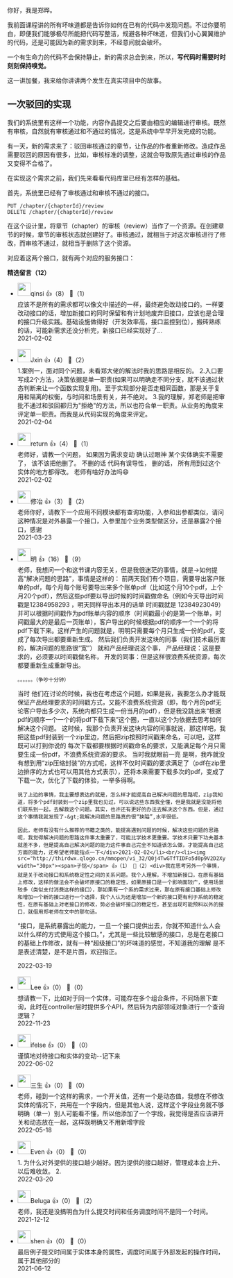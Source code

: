 你好，我是郑晔。

我前面课程讲的所有坏味道都是告诉你如何在已有的代码中发现问题。不过你要明白，即便我们能够极尽所能把代码写整洁，规避各种坏味道，但我们小心翼翼维护的代码，还是可能因为新的需求到来，不经意间就会破坏。

一个有生命力的代码不会保持静止，新的需求总会到来，所以，**写代码时需要时时刻刻保持嗅觉。**

这一讲加餐，我来给你讲讲两个发生在真实项目中的故事。

## 一次驳回的实现

我们的系统里有这样一个功能，内容作品提交之后要由相应的编辑进行审核。既然有审核，自然就有审核通过和不通过的情况，这是系统中早早开发完成的功能。

有一天，新的需求来了：驳回审核通过的章节，让作品的作者重新修改。造成作品需要驳回的原因有很多，比如，审核标准的调整，这就会导致原先通过审核的作品又变得不合格了。

在实现这个需求之前，我们先来看看代码库里已经有怎样的基础。

首先，系统里已经有了审核通过和审核不通过的接口。

```
PUT /chapter/{chapterId}/review
DELETE /chapter/{chapterId}/review
```

在这个设计里，将章节（chapter）的审核（review）当作了一个资源。在创建章节的时候，章节的审核状态就创建好了。审核通过，就相当于对这次审核进行了修改，而审核不通过，就相当于删除了这个资源。

对应着这两个接口，就有两个对应的服务接口：
<div><strong>精选留言（12）</strong></div><ul>
<li><img src="https://static001.geekbang.org/account/avatar/00/19/70/67/0c1359c2.jpg" width="30px"><span>qinsi</span> 👍（8） 💬（1）<div>应该不是所有的需求都可以像文中描述的一样，最终避免改动接口的。一样要改动接口的话，增加新接口的同时保留和有计划地废弃旧接口，应该也是合理的接口升级实践。基础设施做得好（开发效率高，接口监控到位），搬砖熟练的话，可能新需求还没分析完，新接口已经实现好了...</div>2021-02-02</li><br/><li><img src="https://static001.geekbang.org/account/avatar/00/13/17/27/ec30d30a.jpg" width="30px"><span>Jxin</span> 👍（4） 💬（2）<div>1.案例一，面对同个问题，未看郑大佬的解法时我的思路是相反的。
2.入口要写成2个方法，决策依据是单一职责(如果可以明确走不同分支，就不该通过状态判断来让一个函数实现复用)。至于实现部分是否走相同函数，那是关于复用和隔离的权衡，与时间和场景有关，并不绝对。
3.我的理解，郑老师是把审批不通过和驳回都归为&quot;拒绝&quot;的方法，所以也符合单一职责。从业务的角度来评定单一职责。而我是从代码实现的角度来评定。</div>2021-02-04</li><br/><li><img src="https://static001.geekbang.org/account/avatar/00/11/53/a8/abc96f70.jpg" width="30px"><span>return</span> 👍（4） 💬（1）<div>老师好，请教一个问题， 如果因为需求变动 确认过眼神 某个实体确实不需要了， 该不该把他删了。
不删的话 代码有误导性， 删的话， 所有用到过这个实体的地方都得改。
老师有啥好办法吗😄</div>2021-02-02</li><br/><li><img src="https://static001.geekbang.org/account/avatar/00/0f/b9/a0/ed4c3eae.jpg" width="30px"><span>修冶</span> 👍（3） 💬（2）<div>老师你好，请教下一个应用不同模块都有查询功能，入参和出参都类似，请问这种情况是对外暴露一个接口，入参里加个业务类型做区分，还是暴露2个接口，感谢</div>2021-03-23</li><br/><li><img src="https://static001.geekbang.org/account/avatar/00/18/87/4e/98173974.jpg" width="30px"><span>明</span> 👍（16） 💬（9）<div>老师，我想问一个和这节课内容无关，但是我很迷茫的事情，就是-&gt;如何提高“解决问题的思路”，事情是这样的：
	前两天我们有个项目，需要导出客户账单的pdf，每个月每个账号要导出来多个账单pdf（比如这个月10个pdf，上个月20个pdf），然后这些pdf要以导出时候的时间戳做命名（例如今天导出时间戳是12384958293 ，明天同样导出本月的话单 时间戳就是 12384923049）并可以根据时间戳作为pdf账单内容的顺序（时间戳最小的是第一个账单，时间戳最大的是最后一页账单），客户导出的时候根据pdf的顺序一个一个的将pdf下载下来。这样产生的问题就是，明明只需要每个月只生成一份的pdf，变成了每次导出都要重新生成。
	然后我们负责开发这块的同事（我们技术最厉害的，解决问题的思路很“宽”） 就和产品经理说这个事，
	产品经理说：这是要求的，必须要以时间戳做名称，
	开发的同事：但是这样很浪费系统资源，每次都要重新生成重新导出。

	。。。。。。（争吵十分钟）

当时 他们在讨论的时候，我也在考虑这个问题，如果是我，我要怎么办才能既保证产品经理要求的时间戳方式，又能不浪费系统资源（即，每个月的pdf无论客户导出多少次，系统内都只生成一份当月的pdf），但是我没跳出来“根据pdf的顺序一个一个的将pdf下载下来”这个圈，一直以这个为依据去思考如何解决这个问题。
	这时候，我那个负责开发这块内容的同事就说，那这样吧，我把这些pdf封装到一个zip里边，然后把zip按照时间戳来命名，可以吧，这样既可以打到你说的 每次下载都要根据时间戳命名的要求，又能满足每个月只需要生成一份pdf，不浪费系统资源的要求。
	当时我就眼前一亮  是啊，我咋就没有想到用“zip压缩封装”的方式呢，这样不仅时间戳的要求满足了（pdf在zip里边排序的方式也可以用其他方式表示），还将本来需要下载多次的pdf，变成了下载一次，优化了下载的体验，一举多得啊。
	
	说了上边的事情，我主要想表达的就是，怎么样才能提高自己解决问题的思路呢，zip我知道，将多个pdf封装到一个zip里我也见过，可以说这些东西我全懂，但是我就是没能将他们联系到一起，去解救这个问题。其实，也许还有更好的办法去解决这个东西。但是，通过这个事情我就发现了-&gt;我解决问题的思路真的很“狭隘”,水平很低。

	因此，老师有没有什么推荐的书籍之类的，能提高遇到问题的时候，解决这些问题的思路呢，我觉得解决问题的思路这件事太重要了，可能比学技术更重要。学技术只要下功夫基本就差不多，但是提高自己解决问题的能力这件事自己完全不知道该怎么做，才能提高自己这方面的能力，还希望老师能指点一下</div>2021-02-02</li><br/><li><img src="http://thirdwx.qlogo.cn/mmopen/vi_32/Q0j4TwGTfTIDFo5d0p9V2D2XyPjJYU3CcFROe0YeBMN8BTelJ4NwTznb5ezqibUr1paKL68CKQwiboVOtrcZHPIg/132" width="30px"><span>子铭</span> 👍（1） 💬（2）<div>我在思考另外一个事情，就是关于改动接口和系统稳定性之间的关系问题。我个人理解，不增加新接口，在原有基础上修改，这样的做法会不会破坏原接口的稳定性，如果原接口是一个影响面较广，使用场景较多（类似支付消费这样的接口），那如果有一个系的需求过来，那在原有接口基础上修改和增加一个新的接口进行一个选择，我个人认为还是增加一个新的接口更有利于系统的稳定性，在原有基础上对老接口的修改，势必会破坏接口的稳定性，甚至出现可能预料以外的接口，就借用郑老师在文中的那句话。
“接口，是系统暴露出的能力，一旦一个接口提供出去，你就不知道什么人会以什么样的方式使用这个接口。”，尤其是一些比较敏感的接口，总是在老接口的基础上作修改，就有一种“超级接口”的坏味道的感觉，不知道我的理解 是不是表述清楚，是不是片面，欢迎指正。</div>2022-03-19</li><br/><li><img src="https://static001.geekbang.org/account/avatar/00/11/a1/6d/a4ff33bb.jpg" width="30px"><span>Lee</span> 👍（0） 💬（0）<div>想请教一下，比如对于同一个实体，可能存在多个组合条件，不同场景下查询，此时在controller层时提供多个API，然后转为内部领域对象进行一个查询逻辑？</div>2022-11-23</li><br/><li><img src="https://static001.geekbang.org/account/avatar/00/26/eb/d7/90391376.jpg" width="30px"><span>ifelse</span> 👍（0） 💬（0）<div>谨慎地对待接口和实体的变动--记下来</div>2022-06-02</li><br/><li><img src="https://static001.geekbang.org/account/avatar/00/18/84/0d/4e289b94.jpg" width="30px"><span>三生</span> 👍（0） 💬（0）<div>老师，碰到一个这样的需求，一个开关值，还有一个是动态值，我想在不修改实体的情况下，共用在一个字段内，但是其他人说，这样这个字段业务就不够明确（单一）别人可能看不懂，所以他添加了一个字段，我觉得是否应该讲开关和动态放在一起，这样既明确又不用新增字段</div>2022-05-18</li><br/><li><img src="https://static001.geekbang.org/account/avatar/00/11/84/2c/1b0926b4.jpg" width="30px"><span>Even</span> 👍（0） 💬（0）<div>1. 为什么对外提供的接口越少越好。因为提供的接口越好，管理成本会上升、以后难收敛。
2. </div>2022-03-20</li><br/><li><img src="https://static001.geekbang.org/account/avatar/00/11/7a/ef/20818c3f.jpg" width="30px"><span>Beluga</span> 👍（0） 💬（2）<div>老师，我还是没搞明白为什么提交时间和任务调度时间不是同一个时间。</div>2021-12-12</li><br/><li><img src="https://static001.geekbang.org/account/avatar/00/12/8a/5a/b67a82e3.jpg" width="30px"><span>shen</span> 👍（0） 💬（0）<div>最后例子提交时间属于实体本身的属性，调度时间属于外部发起的操作时间，属于其他部分的</div>2021-06-12</li><br/>
</ul>